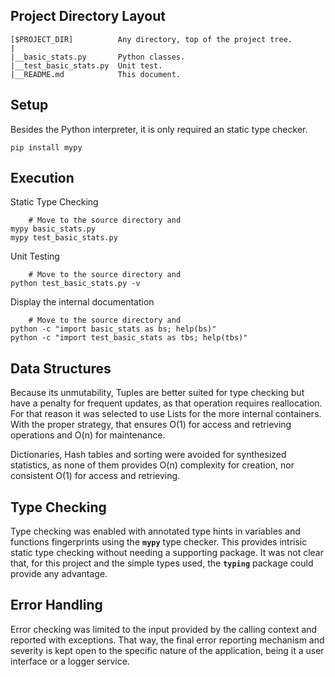 Project Directory Layout
------------------------
    [$PROJECT_DIR]          Any directory, top of the project tree.
    |
    |__basic_stats.py       Python classes.
    |__test_basic_stats.py  Unit test.
    |__README.md            This document.

Setup
-----

Besides the Python interpreter, it is only required an static type checker.

    pip install mypy

Execution
---------

Static Type Checking

        # Move to the source directory and
    mypy basic_stats.py
    mypy test_basic_stats.py

Unit Testing

        # Move to the source directory and
    python test_basic_stats.py -v

Display the internal documentation

        # Move to the source directory and
    python -c "import basic_stats as bs; help(bs)"
    python -c "import test_basic_stats as tbs; help(tbs)"


Data Structures
---------------

Because its unmutability, Tuples are better suited for type checking but have
a penalty for frequent updates, as that operation requires reallocation. For
that reason it was selected to use Lists for the more internal containers.
With the proper strategy, that ensures O(1) for access and retrieving
operations and O(n) for maintenance.

Dictionaries, Hash tables and sorting were avoided for synthesized statistics,
as none of them provides O(n) complexity for creation, nor consistent O(1) for
access and retrieving.

Type Checking
-------------

Type checking was enabled with annotated type hints in variables and functions
fingerprints using the **`mypy`** type checker. This provides intrisic static
type checking without needing a supporting package. It was not clear that, for
this project and the simple types used, the **`typing`** package could provide
any advantage.

Error Handling
--------------

Error checking was limited to the input provided by the calling context and
reported with exceptions. That way, the final error reporting mechanism and
severity is kept open to the specific nature of the application, being it a
user interface or a logger service.
